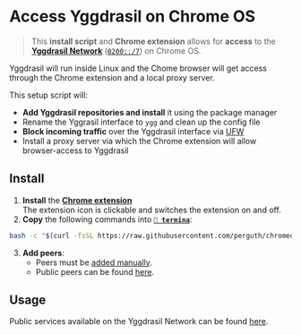 # Access Yggdrasil on Chrome OS

> This **install script** and **Chrome extension** allows for **access** to the **[Yggdrasil Network](https://yggdrasil-network.github.io/)** ([`0200::/7`](https://yggdrasil-network.github.io/2018/07/28/addressing.html)) on Chrome OS.

Yggdrasil will run inside Linux and the Chome browser will get access through the Chrome extension and a local proxy server.

This setup script will:

- **Add Yggdrasil repositories and install** it using the package manager
- Rename the Yggrasil interface to `ygg` and clean up the config file
- **Block incoming traffic** over the Yggdrasil interface via [UFW](https://manpages.ubuntu.com/manpages/bionic/en/man8/ufw.8.html)
- Install a proxy server via which the Chrome extension will allow browser-access to Yggdrasil

## Install

1. **Install** the **[Chrome extension](https://chrome.google.com/webstore/detail/yggdrasil-via-%60localhost8/hcgljgobhoaeojnhikfmnhdpmgbmflec)** \
  The extension icon is clickable and switches the extension on and off.
1. **Copy** the following commands into **[`🔣 termina`](https://support.google.com/chromebook/thread/565904)**:
```bash
bash -c "$(curl -fsSL https://raw.githubusercontent.com/perguth/chromeos-yggdrasil-network/master/setup.sh)"
```
3. **Add peers**:
   - Peers must be [added manually](https://yggdrasil-network.github.io/configuration.html#manually-connecting-to-peers).
   - Public peers can be found [here](https://github.com/yggdrasil-network/public-peers).

## Usage

Public services available on the Yggdrasil Network can be found [here](https://yggdrasil-network.github.io/services.html).
